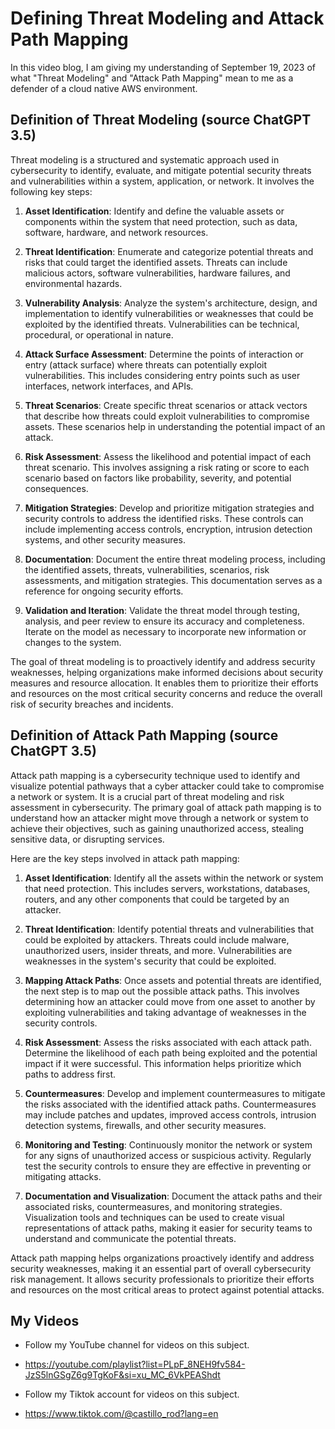 # Defining Threat Modeling and Attack Path Mapping

In this video blog, I am giving my understanding of September 19, 2023 of what "Threat Modeling" and "Attack Path Mapping" mean to me as a defender of a cloud native AWS environment.

## Definition of Threat Modeling (source ChatGPT 3.5)
Threat modeling is a structured and systematic approach used in cybersecurity to identify, evaluate, and mitigate potential security threats and vulnerabilities within a system, application, or network. It involves the following key steps:

1. **Asset Identification**: Identify and define the valuable assets or components within the system that need protection, such as data, software, hardware, and network resources.

2. **Threat Identification**: Enumerate and categorize potential threats and risks that could target the identified assets. Threats can include malicious actors, software vulnerabilities, hardware failures, and environmental hazards.

3. **Vulnerability Analysis**: Analyze the system's architecture, design, and implementation to identify vulnerabilities or weaknesses that could be exploited by the identified threats. Vulnerabilities can be technical, procedural, or operational in nature.

4. **Attack Surface Assessment**: Determine the points of interaction or entry (attack surface) where threats can potentially exploit vulnerabilities. This includes considering entry points such as user interfaces, network interfaces, and APIs.

5. **Threat Scenarios**: Create specific threat scenarios or attack vectors that describe how threats could exploit vulnerabilities to compromise assets. These scenarios help in understanding the potential impact of an attack.

6. **Risk Assessment**: Assess the likelihood and potential impact of each threat scenario. This involves assigning a risk rating or score to each scenario based on factors like probability, severity, and potential consequences.

7. **Mitigation Strategies**: Develop and prioritize mitigation strategies and security controls to address the identified risks. These controls can include implementing access controls, encryption, intrusion detection systems, and other security measures.

8. **Documentation**: Document the entire threat modeling process, including the identified assets, threats, vulnerabilities, scenarios, risk assessments, and mitigation strategies. This documentation serves as a reference for ongoing security efforts.

9. **Validation and Iteration**: Validate the threat model through testing, analysis, and peer review to ensure its accuracy and completeness. Iterate on the model as necessary to incorporate new information or changes to the system.

The goal of threat modeling is to proactively identify and address security weaknesses, helping organizations make informed decisions about security measures and resource allocation. It enables them to prioritize their efforts and resources on the most critical security concerns and reduce the overall risk of security breaches and incidents.

## Definition of Attack Path Mapping (source ChatGPT 3.5)
Attack path mapping is a cybersecurity technique used to identify and visualize potential pathways that a cyber attacker could take to compromise a network or system. It is a crucial part of threat modeling and risk assessment in cybersecurity. The primary goal of attack path mapping is to understand how an attacker might move through a network or system to achieve their objectives, such as gaining unauthorized access, stealing sensitive data, or disrupting services.

Here are the key steps involved in attack path mapping:

1. **Asset Identification**: Identify all the assets within the network or system that need protection. This includes servers, workstations, databases, routers, and any other components that could be targeted by an attacker.

2. **Threat Identification**: Identify potential threats and vulnerabilities that could be exploited by attackers. Threats could include malware, unauthorized users, insider threats, and more. Vulnerabilities are weaknesses in the system's security that could be exploited.

3. **Mapping Attack Paths**: Once assets and potential threats are identified, the next step is to map out the possible attack paths. This involves determining how an attacker could move from one asset to another by exploiting vulnerabilities and taking advantage of weaknesses in the security controls.

4. **Risk Assessment**: Assess the risks associated with each attack path. Determine the likelihood of each path being exploited and the potential impact if it were successful. This information helps prioritize which paths to address first.

5. **Countermeasures**: Develop and implement countermeasures to mitigate the risks associated with the identified attack paths. Countermeasures may include patches and updates, improved access controls, intrusion detection systems, firewalls, and other security measures.

6. **Monitoring and Testing**: Continuously monitor the network or system for any signs of unauthorized access or suspicious activity. Regularly test the security controls to ensure they are effective in preventing or mitigating attacks.

7. **Documentation and Visualization**: Document the attack paths and their associated risks, countermeasures, and monitoring strategies. Visualization tools and techniques can be used to create visual representations of attack paths, making it easier for security teams to understand and communicate the potential threats.

Attack path mapping helps organizations proactively identify and address security weaknesses, making it an essential part of overall cybersecurity risk management. It allows security professionals to prioritize their efforts and resources on the most critical areas to protect against potential attacks.

## My Videos

- Follow my YouTube channel for videos on this subject. 
- https://youtube.com/playlist?list=PLpF_8NEH9fv584-JzS5lnGSgZ6g9TgKoF&si=xu_MC_6VkPEAShdt

- Follow my Tiktok account for videos on this subject. 
- https://www.tiktok.com/@castillo_rod?lang=en
